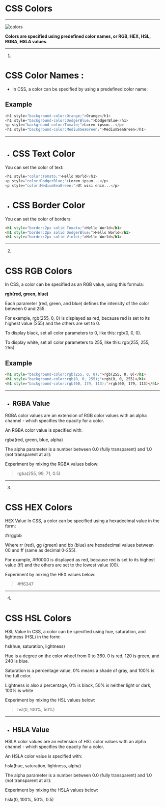 # CSS Colors 
_______
![colors](https://techstream.org/images/img/CSS-Color-Names.jpg)

**Colors are specified using predefined color names, or RGB, HEX, HSL, RGBA, HSLA values.**
___________
1.
# CSS Color Names :
* In CSS, a color can be specified by using a predefined color name:
 ## Example
 ``` js
<h1 style="background-color:Orange;">Orange</h1>
<h1 style="background-color:DodgerBlue;">DodgerBlue</h1>
<p style="background-color:Tomato;">Lorem ipsum...</p>
<h1 style="background-color:MediumSeaGreen;">MediumSeaGreen</h1>

```
_______
* # CSS Text Color
You can set the color of text:
 ``` js
<h1 style="color:Tomato;">Hello World</h1>
<p style="color:DodgerBlue;">Lorem ipsum...</p>
<p style="color:MediumSeaGreen;">Ut wisi enim...</p>
 ``` 
 * # CSS Border Color
You can set the color of borders:
 ``` html
<h1 style="border:2px solid Tomato;">Hello World</h1>
<h1 style="border:2px solid DodgerBlue;">Hello World</h1>
<h1 style="border:2px solid Violet;">Hello World</h1>
 ```
 ______

2.
# CSS RGB Colors
In CSS, a color can be specified as an RGB value, using this formula:

**rgb(red, green, blue)**

Each parameter (red, green, and blue) defines the intensity of the color between 0 and 255.

For example, rgb(255, 0, 0) is displayed as red, because red is set to its highest value (255) and the others are set to 0.

To display black, set all color parameters to 0, like this: rgb(0, 0, 0).

To display white, set all color parameters to 255, like this: rgb(255, 255, 255).

## Example

 ```html
<h1 style="background-color:rgb(255, 0, 0);">rgb(255, 0, 0)</h1>
<h1 style="background-color:rgb(0, 0, 255);">rgb(0, 0, 255)</h1>
<h1 style="background-color:rgb(60, 179, 113);">rgb(60, 179, 113)</h1>
 ```

 ___
 * ## RGBA Value
RGBA color values are an extension of RGB color values with an alpha channel - which specifies the opacity for a color.

An RGBA color value is specified with:

rgba(red, green, blue, alpha)

The alpha parameter is a number between 0.0 (fully transparent) and 1.0 (not transparent at all):

Experiment by mixing the RGBA values below:

>rgba(255, 99, 71, 0.5)
___
3.
# CSS HEX Colors
HEX Value
In CSS, a color can be specified using a hexadecimal value in the form:

#rrggbb

Where rr (red), gg (green) and bb (blue) are hexadecimal values between 00 and ff (same as decimal 0-255).

For example, #ff0000 is displayed as red, because red is set to its highest value (ff) and the others are set to the lowest value (00).

Experiment by mixing the HEX values below:

>#ff6347

____
4.
# CSS HSL Colors
HSL Value
In CSS, a color can be specified using hue, saturation, and lightness (HSL) in the form:

hsl(hue, saturation, lightness)

Hue is a degree on the color wheel from 0 to 360. 0 is red, 120 is green, and 240 is blue.

Saturation is a percentage value, 0% means a shade of gray, and 100% is the full color.

Lightness is also a percentage, 0% is black, 50% is neither light or dark, 100% is white

Experiment by mixing the HSL values below:

>hsl(0, 100%, 50%)
___
* ## HSLA Value
HSLA color values are an extension of HSL color values with an alpha channel - which specifies the opacity for a color.

An HSLA color value is specified with:

hsla(hue, saturation, lightness, alpha)

The alpha parameter is a number between 0.0 (fully transparent) and 1.0 (not transparent at all):

Experiment by mixing the HSLA values below:

hsla(0, 100%, 50%, 0.5)
